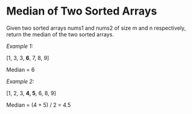 # Median of Two Sorted Arrays

Given two sorted arrays nums1 and nums2 of size m and n respectively,
return the median of the two sorted arrays.

*Example 1:*

[1, 3, 3, **6**, 7, 8, 9]

Median = 6

*Example 2:*

[1, 2, 3, **4, 5**, 6, 8, 9]

Median = (4 + 5) / 2 = 4.5